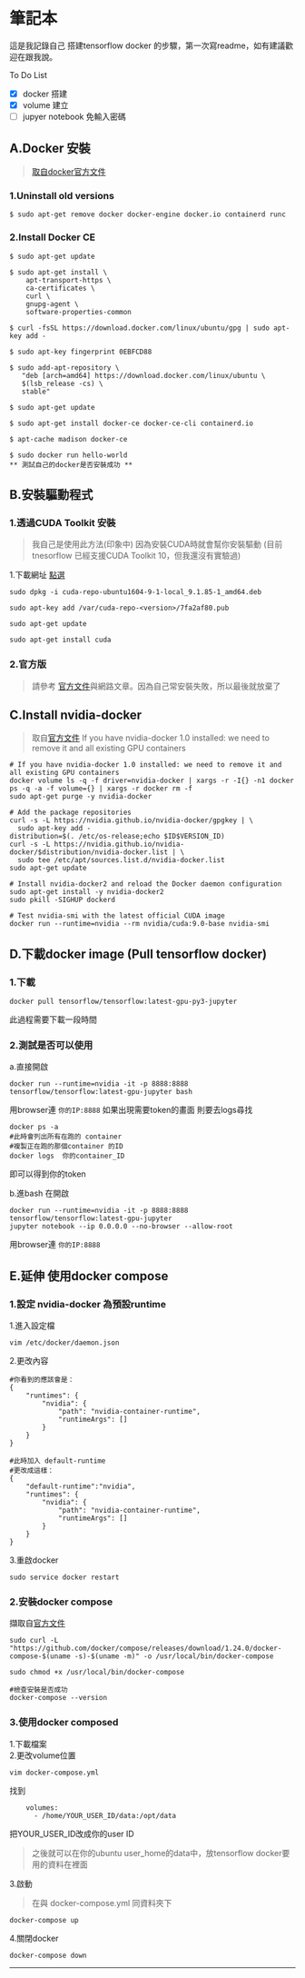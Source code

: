 # 筆記本

這是我記錄自己 搭建tensorflow docker 的步驟，第一次寫readme，如有建議歡迎在跟我說。    

To Do List
- [x] docker 搭建 
- [x] volume 建立
- [ ] jupyer notebook 免輸入密碼

## A.Docker 安裝 
>[取自docker官方文件](https://docs.docker.com/install/)



### 1.Uninstall old versions
```
$ sudo apt-get remove docker docker-engine docker.io containerd runc
```

### 2.Install Docker CE
```
$ sudo apt-get update

$ sudo apt-get install \
    apt-transport-https \
    ca-certificates \
    curl \
    gnupg-agent \
    software-properties-common

$ curl -fsSL https://download.docker.com/linux/ubuntu/gpg | sudo apt-key add -

$ sudo apt-key fingerprint 0EBFCD88

$ sudo add-apt-repository \
   "deb [arch=amd64] https://download.docker.com/linux/ubuntu \
   $(lsb_release -cs) \
   stable"

$ sudo apt-get update

$ sudo apt-get install docker-ce docker-ce-cli containerd.io

$ apt-cache madison docker-ce

$ sudo docker run hello-world
** 測試自己的docker是否安裝成功 **
```


## B.安裝驅動程式
### 1.透過CUDA Toolkit 安裝 
>我自己是使用此方法(印象中)
>因為安裝CUDA時就會幫你安裝驅動
>(目前tnesorflow 已經支援CUDA Toolkit 10，但我還沒有實驗過)     

1.下載網址 [點選](https://developer.nvidia.com/cuda-91-download-archive?target_os=Linux&target_arch=x86_64&target_distro=Ubuntu&target_version=1604&target_type=deblocal)
```
sudo dpkg -i cuda-repo-ubuntu1604-9-1-local_9.1.85-1_amd64.deb
```      
```   
sudo apt-key add /var/cuda-repo-<version>/7fa2af80.pub
```   
```  
sudo apt-get update
```   
```   
sudo apt-get install cuda
```   

### 2.官方版
>請參考 [官方文件](https://docs.nvidia.com/cuda/cuda-installation-guide-linux/index.html#package-manager-installation)與網路文章。因為自己常安裝失敗，所以最後就放棄了

## C.Install nvidia-docker
>取自[官方文件](https://github.com/NVIDIA/nvidia-docker)
If you have nvidia-docker 1.0 installed: we need to remove it and all existing GPU containers
```
# If you have nvidia-docker 1.0 installed: we need to remove it and all existing GPU containers
docker volume ls -q -f driver=nvidia-docker | xargs -r -I{} -n1 docker ps -q -a -f volume={} | xargs -r docker rm -f
sudo apt-get purge -y nvidia-docker

# Add the package repositories
curl -s -L https://nvidia.github.io/nvidia-docker/gpgkey | \
  sudo apt-key add -
distribution=$(. /etc/os-release;echo $ID$VERSION_ID)
curl -s -L https://nvidia.github.io/nvidia-docker/$distribution/nvidia-docker.list | \
  sudo tee /etc/apt/sources.list.d/nvidia-docker.list
sudo apt-get update

# Install nvidia-docker2 and reload the Docker daemon configuration
sudo apt-get install -y nvidia-docker2
sudo pkill -SIGHUP dockerd

# Test nvidia-smi with the latest official CUDA image
docker run --runtime=nvidia --rm nvidia/cuda:9.0-base nvidia-smi
```    

## D.下載docker image (Pull tensorflow docker)
### 1.下載
```
docker pull tensorflow/tensorflow:latest-gpu-py3-jupyter
```
此過程需要下載一段時間

### 2.測試是否可以使用
a.直接開啟
```
docker run --runtime=nvidia -it -p 8888:8888 tensorflow/tensorflow:latest-gpu-jupyter bash
```
用browser連  ```你的IP:8888```
如果出現需要token的畫面 
則要去logs尋找
```
docker ps -a 
#此時會列出所有在跑的 container
#複製正在跑的那個container 的ID
docker logs  你的container_ID
```
即可以得到你的token


b.進bash 在開啟
```
docker run --runtime=nvidia -it -p 8888:8888 tensorflow/tensorflow:latest-gpu-jupyter 
jupyter notebook --ip 0.0.0.0 --no-browser --allow-root
```
用browser連  ```你的IP:8888```

## E.延伸 使用docker compose
### 1.設定 nvidia-docker 為預設runtime
1.進入設定檔
```
vim /etc/docker/daemon.json
```
2.更改內容
```
#你看到的應該會是：
{
    "runtimes": {
        "nvidia": {
            "path": "nvidia-container-runtime",
            "runtimeArgs": []
        }
    }
}

#此時加入 default-runtime
#更改成這樣：
{
    "default-runtime":"nvidia",
    "runtimes": {
        "nvidia": {
            "path": "nvidia-container-runtime",
            "runtimeArgs": []
        }
    }
}
```
3.重啟docker
```
sudo service docker restart
```
### 2.安裝docker compose
擷取自[官方文件](https://docs.docker.com/compose/install/)

```
sudo curl -L "https://github.com/docker/compose/releases/download/1.24.0/docker-compose-$(uname -s)-$(uname -m)" -o /usr/local/bin/docker-compose

sudo chmod +x /usr/local/bin/docker-compose

#檢查安裝是否成功
docker-compose --version
```

### 3.使用docker composed
1.下載檔案  
2.更改volume位置
```
vim docker-compose.yml
```
找到
```
    volumes:
      - /home/YOUR_USER_ID/data:/opt/data

```
把YOUR_USER_ID改成你的user ID
>之後就可以在你的ubuntu user_home的data中，放tensorflow docker要用的資料在裡面

3.啟動
>在與 docker-compose.yml 同資料夾下
```
docker-compose up 
```
4.關閉docker
```
docker-compose down 
```
****
